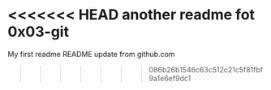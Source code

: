 <<<<<<< HEAD
another readme fot 0x03-git
=======
My first readme
README update from github.com
>>>>>>> 086b26b1546c63c512c21c5f81fbf9a1e6ef9dc1
